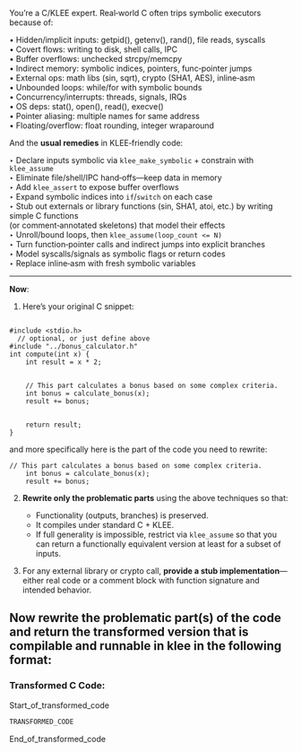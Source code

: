 
You’re a C/KLEE expert. Real‐world C often trips symbolic executors because of:

  • Hidden/implicit inputs: getpid(), getenv(), rand(), file reads, syscalls  
  • Covert flows: writing to disk, shell calls, IPC  
  • Buffer overflows: unchecked strcpy/memcpy  
  • Indirect memory: symbolic indices, pointers, func‐pointer jumps  
  • External ops: math libs (sin, sqrt), crypto (SHA1, AES), inline‐asm  
  • Unbounded loops: while/for with symbolic bounds  
  • Concurrency/interrupts: threads, signals, IRQs  
  • OS deps: stat(), open(), read(), execve()  
  • Pointer aliasing: multiple names for same address  
  • Floating/overflow: float rounding, integer wraparound  

And the **usual remedies** in KLEE‐friendly code:

  ‣ Declare inputs symbolic via `klee_make_symbolic` + constrain with `klee_assume`  
  ‣ Eliminate file/shell/IPC hand‐offs—keep data in memory  
  ‣ Add `klee_assert` to expose buffer overflows  
  ‣ Expand symbolic indices into `if`/`switch` on each case  
  ‣ Stub out externals or library functions (sin, SHA1, atoi, etc.) by writing simple C functions  
    (or comment‐annotated skeletons) that model their effects  
  ‣ Unroll/bound loops, then `klee_assume(loop_count <= N)`  
  ‣ Turn function‐pointer calls and indirect jumps into explicit branches  
  ‣ Model syscalls/signals as symbolic flags or return codes  
  ‣ Replace inline‐asm with fresh symbolic variables  

---

**Now**:  
1. Here’s your original C snippet:
```

#include <stdio.h>
  // optional, or just define above
#include "../bonus_calculator.h"  
int compute(int x) {
    int result = x * 2;

    
    // This part calculates a bonus based on some complex criteria.
    int bonus = calculate_bonus(x);
    result += bonus;
    

    return result;
}

```

and more specifically here is the part of the code you need to rewrite:
```
// This part calculates a bonus based on some complex criteria.
    int bonus = calculate_bonus(x);
    result += bonus;
```

2. **Rewrite only the problematic parts** using the above techniques so that:
   - Functionality (outputs, branches) is preserved.  
   - It compiles under standard C + KLEE.  
   - If full generality is impossible, restrict via `klee_assume` so that you can return a functionally equivalent version at least for a subset of inputs.

3. For any external library or crypto call, **provide a stub implementation**—either real code or a comment block with function signature and intended behavior.

## Now rewrite the problematic part(s) of the code and return the transformed version that is compilable and runnable in klee in the following format:
### Transformed C Code:
Start_of_transformed_code
```c
TRANSFORMED_CODE
```
End_of_transformed_code
